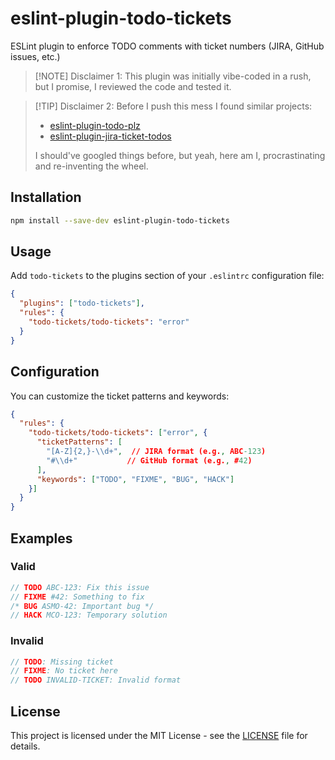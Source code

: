 # eslint-plugin-todo-tickets

ESLint plugin to enforce TODO comments with ticket numbers (JIRA, GitHub issues, etc.)

> [!NOTE] Disclaimer 1:
> This plugin was initially vibe-coded in a rush, but I promise, I reviewed the code and tested it.

> [!TIP] Disclaimer 2:
> Before I push this mess I found similar projects:
> - [eslint-plugin-todo-plz](https://github.com/sawyerh/eslint-plugin-todo-plz)
> - [eslint-plugin-jira-ticket-todos](https://www.npmjs.com/package/eslint-plugin-jira-ticket-todos)
>
> I should've googled things before, but yeah, here am I, procrastinating and re-inventing the wheel.



## Installation

```bash
npm install --save-dev eslint-plugin-todo-tickets
```

## Usage

Add `todo-tickets` to the plugins section of your `.eslintrc` configuration file:

```json
{
  "plugins": ["todo-tickets"],
  "rules": {
    "todo-tickets/todo-tickets": "error"
  }
}
```

## Configuration

You can customize the ticket patterns and keywords:

```json
{
  "rules": {
    "todo-tickets/todo-tickets": ["error", {
      "ticketPatterns": [
        "[A-Z]{2,}-\\d+",  // JIRA format (e.g., ABC-123)
        "#\\d+"           // GitHub format (e.g., #42)
      ],
      "keywords": ["TODO", "FIXME", "BUG", "HACK"]
    }]
  }
}
```

## Examples

### Valid

```javascript
// TODO ABC-123: Fix this issue
// FIXME #42: Something to fix
/* BUG ASMO-42: Important bug */
// HACK MCO-123: Temporary solution
```

### Invalid

```javascript
// TODO: Missing ticket
// FIXME: No ticket here
// TODO INVALID-TICKET: Invalid format
```

## License

This project is licensed under the MIT License - see the [LICENSE](LICENSE) file for details.